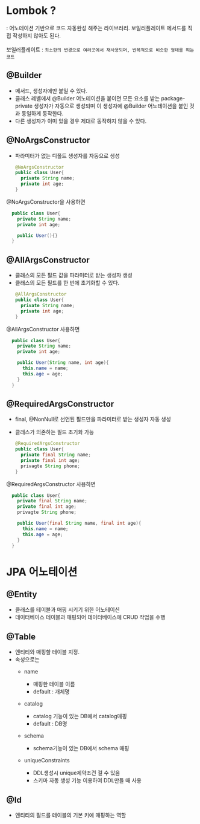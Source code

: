 # Lombok ?
: 어노테이션 기반으로 코드 자동완성 해주는 라이브러리. 보일러플레이트 메서드를 직접 작성하지 않아도 된다. 
<br><br>
보일러플레이트 : `최소한의 변경으로 여러곳에서 재사용되며, 반복적으로 비슷한 형태를 띄는 코드`

## @Builder
- 메서드, 생성자에만 붙일 수 있다.
- 클래스 레벨에서 @Builder 어노테이션을 붙이면 모든 요소를 받는 package-private 생성자가 자동으로 생성되며
  이 생성자에 @Builder 어노테이션을 붙인 것과 동일하게 동작한다.
- 다른 생성자가 이미 있을 경우 제대로 동작하지 않을 수 있다.

## @NoArgsConstructor
- 파라미터가 없는 디폴트 생성자를 자동으로 생성
  ```java
  @NoArgsConstructor
  public class User{
    private String name;
    private int age;
  }
  ```
@NoArgsConstructor을 사용하면

```java
  public class User{
    private String name;
    private int age;

    public User(){}
  }

```

## @AllArgsConstructor
- 클래스의 모든 필드 값을 파라미터로 받는 생성자 생성
- 클래스의 모든 필드를 한 번에 초기화할 수 있다.
  ```java
  @AllArgsConstructor
  public class User{
    private String name;
    private int age;
  }
  ```
@AllArgsConstructor 사용하면

```java
  public class User{
    private String name;
    private int age;

    public User(String name, int age){
      this.name = name;
      this.age = age;
    }
  }

```

## @RequiredArgsConstructor
- final, @NonNull로 선언된 필드만을 파라미터로 받는 생성자 자동 생성
- 클래스가 의존하는 필드 초기화 가능

  ```java
  @RequiredArgsConstructor
  public class User{
    private final String name;
    private final int age;
    privagte String phone;
  }
  ```
@RequiredArgsConstructor 사용하면

```java
  public class User{
    private final String name;
    private final int age;
    privagte String phone;

    public User(final String name, final int age){
      this.name = name;
      this.age = age;
    }
  }

```

# JPA 어노테이션

## @Entity
- 클래스를 테이블과 매핑 시키기 위한 어노테이션
- 데이터베이스 테이블과 매핑되어 데이터베이스에 CRUD 작업을 수행

## @Table
- 엔티티와 매핑할 테이블 지정.
- 속성으로는
  - name
      - 매핑한 테이블 이름
      - default : 개체명
  - catalog
      - catalog 기능이 있는 DB에서 catalog매핑
      - default : DB명
   
  - schema
      - schema기능이 있는 DB에서 schema 매핑
  - uniqueConstraints
      - DDL생성시 unique제약조건 걸 수 있음
      - 스키마 자동 생성 기능 이용하여 DDL만들 때 사용
   
## @Id
- 엔티티의 필드를 테이블의 기본 키에 매핑하는 역할

















